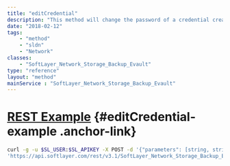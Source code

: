 ```yaml
---
title: "editCredential"
description: "This method will change the password of a credential created using the 'addNewCredential' method. If the credential exists on multiple storage volumes it will change for those volumes as well. "
date: "2018-02-12"
tags:
    - "method"
    - "sldn"
    - "Network"
classes:
    - "SoftLayer_Network_Storage_Backup_Evault"
type: "reference"
layout: "method"
mainService : "SoftLayer_Network_Storage_Backup_Evault"
---
```


# [REST Example](#editCredential-example) <a href="/article/rest/"><i class="fas fa-question"></i></a> {#editCredential-example .anchor-link} 
```bash
curl -g -u $SL_USER:$SL_APIKEY -X POST -d '{"parameters": [string, string]}' \
'https://api.softlayer.com/rest/v3.1/SoftLayer_Network_Storage_Backup_Evault/{SoftLayer_Network_Storage_Backup_EvaultID}/editCredential'
```
